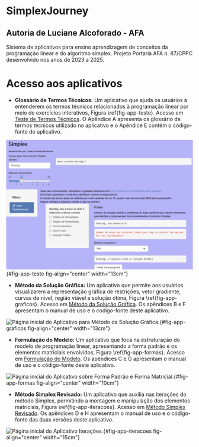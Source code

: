 # SimplexJourney
## Autoria de Luciane Alcoforado - AFA

Sistema de aplicativos para ensino aprendizagem de conceitos da programação linear e do algoritmo simplex. Projeto Portaria AFA n. 87/CPPC desenvolvido nos anos de 2023 a 2025.

# Acesso aos aplicativos

-   **Glossário de Termos Técnicos:** Um aplicativo que ajuda os usuários a entenderem os termos técnicos relacionados à programação linear por meio de exercícios interativos, Figura \ref{fig-app-teste}. Acesso em [Teste de Termos Técnicos](https://lucianefalcoforado.shinyapps.io/Teste_Termos/). O Apêndice A apresenta os glossário de termos técnicos utilizado no aplicativo e o Apêndice E contém o código-fonte do aplicativo.

![Página inicial do Aplicativo de Termos Técnicos.](App_TesteTermos.png){#fig-app-teste fig-align="center" width="13cm"}

-   **Método da Solução Gráfica:** Um aplicativo que permite aos usuários visualizarem a representação gráfica de restrições, vetor gradiente, curvas de nível, região viável e solução ótima, Figura \ref{fig-app-graficos}. Acesso em [Método da Solução Gráfica](https://lucianefalcoforado.shinyapps.io/SimplexJourney-Grafico/). Os apêndices B e F apresentam o manual de uso e o código-fonte deste aplicativo.

![Página inicial do Aplicativo para Método da Solução Gráfica.](images/App_graficos.png){#fig-app-graficos fig-align="center" width="13cm"}

-   **Formulação do Modelo:** Um aplicativo que foca na estruturação do modelo de programação linear, apresentando a forma padrão e os elementos matriciais envolvidos, Figura \ref{fig-app-formas}. Acesso em [Formulação do Modelo](https://lucianefalcoforado.shinyapps.io/Simplex_Formas/). Os apêndices C e G apresentam o manual de uso e o código-fonte deste aplicativo.

![Página inicial do Aplicativo sobre Forma Padrão e Forma Matricial.](images/App_formas.png){#fig-app-formas fig-align="center" width="10cm"}

-   **Método Simplex Revisado:** Um aplicativo que auxilia nas iterações do método Simplex, permitindo a montagem e manipulação dos elementos matriciais, Figura \ref{fig-app-iteracoes}. Acesso em [Método Simplex Revisado](https://lucianefalcoforado.shinyapps.io/Simplex_iteracoes/). Os apêndices D e H apresentam o manual de uso e o código-fonte das duas versões deste aplicativo.

![Página inicial do Aplicativo Iterações.](images/App_iteracoes.png){#fig-app-iteracoes fig-align="center" width="15cm"}

